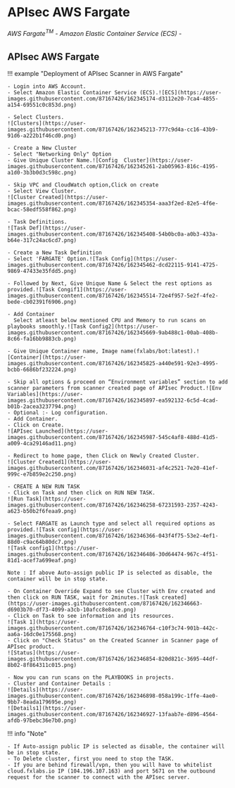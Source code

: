 # APIsec AWS Fargate


###### AWS Fargate<sup>TM</sup> - Amazon Elastic Container Service (ECS) - 


## APIsec AWS Fargate

!!! example "Deployment of APIsec Scanner in AWS Fargate"

	- Login into AWS Account.
	- Select Amazon Elastic Container Service (ECS).![ECS](https://user-images.githubusercontent.com/87167426/162345174-d3112e20-7ca4-4855-a154-69551c0c853d.png)

	- Select Clusters.
	![Clusters](https://user-images.githubusercontent.com/87167426/162345213-777c9d4a-cc16-43b9-91d6-a222b1f46cd0.png)

	- Create a New Cluster
	- Select "Networking Only" Option
	- Give Unique Cluster Name.![Config  Cluster](https://user-images.githubusercontent.com/87167426/162345261-2ab05963-816c-4195-a1d0-3b3b0d3c598c.png)

	- Skip VPC and CloudWatch option,Click on create 
	- Select View Cluster.
	![Cluster Created](https://user-images.githubusercontent.com/87167426/162345354-aaa3f2ed-82e5-4f6e-bcac-58edf558f862.png)

	- Task Definitions.
	![Task Def](https://user-images.githubusercontent.com/87167426/162345408-54b0bc0a-a0b3-433a-b64e-317c24ac6cd7.png)

	- Create a New Task Definition
	- Select 'FARGATE' Option.![Task Config](https://user-images.githubusercontent.com/87167426/162345462-dcd22115-9141-4725-9869-47433e35fdd5.png)

	- Followed by Next, Give Unique Name & Select the rest options as provided.![Task Congif1](https://user-images.githubusercontent.com/87167426/162345514-72e4f957-5e2f-4fe2-bede-cb02391f6906.png)

	- Add Container
	  Select atleast below mentioned CPU and Memory to run scans on playbooks smoothly.![Task Config2](https://user-images.githubusercontent.com/87167426/162345669-9ab488c1-00ab-408b-8c66-fa16bb9883cb.png)

	- Give Unique Container name, Image name(fxlabs/bot:latest).![Container](https://user-images.githubusercontent.com/87167426/162345825-a440e591-92e3-4995-bcbb-6686bf232224.png)

	- Skip all options & proceed on “Environment variables” section to add scanner parameters from scanner created page of APIsec Product.![Env Variables](https://user-images.githubusercontent.com/87167426/162345897-ea592132-6c5d-4cad-b01b-2acea3237794.png)
	- Optional :- Log configuration. 
	- Add Container.
	- Click on Create.
	![APIsec Launched](https://user-images.githubusercontent.com/87167426/162345987-545c4af8-488d-41d5-a009-4ca29146ad11.png)

	- Redirect to home page, then Click on Newly Created Cluster.
	![Cluster Created1](https://user-images.githubusercontent.com/87167426/162346031-af4c2521-7e20-41ef-999c-e7b859e2c250.png)

	- CREATE A NEW RUN TASK
	- Click on Task and then click on RUN NEW TASK.
	![Run Task](https://user-images.githubusercontent.com/87167426/162346258-67231593-2357-4243-a623-b50b2f6feaa9.png)

	- Select FARGATE as Launch type and select all required options as provided.![Task config](https://user-images.githubusercontent.com/87167426/162346366-043f4f75-53e2-4ef1-88d0-c9ac64b80dc7.png)
	![Task config1](https://user-images.githubusercontent.com/87167426/162346486-30d64474-967c-4f51-81d1-acef7a699eaf.png)
	
	Note : If above Auto-assign public IP is selected as disable, the container will be in stop state.

	- On Container Override Expand to see Cluster with Env created and then click on RUN TASK, wait for 2minutes.![Task created](https://user-images.githubusercontent.com/87167426/162346663-d6903b70-df73-4099-a3cb-10afcc8e8ace.png)
	- Click on Task to see information and its resources.
	![Task 1](https://user-images.githubusercontent.com/87167426/162346764-c10f3c74-901b-442c-aa6a-16dc0e175568.png)
	- Click on "Check Status" on the Created Scanner in Scanner page of APIsec product.
	![Status](https://user-images.githubusercontent.com/87167426/162346854-820d821c-3695-44df-8b02-8f864311c015.png)

	- Now you can run scans on the PLAYBOOKS in projects.
	- Cluster and Container Details :
	![Details](https://user-images.githubusercontent.com/87167426/162346898-058a199c-1ffe-4ae0-9bb7-8eada179695e.png)
	![Details1](https://user-images.githubusercontent.com/87167426/162346927-13faab7e-d896-4564-afdb-97bebc36e7b0.png)


!!! info "Note"
	
	- If Auto-assign public IP is selected as disable, the container will be in stop state.
	- To Delete cluster, first you need to stop the TASK.
	- If you are behind firewall/vpn, then you will have to whitelist cloud.fxlabs.io IP (104.196.107.163) and port 5671 on the outbound request for the scanner to connect with the APIsec server.
